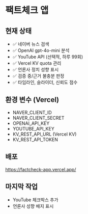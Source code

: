 # 팩트체크 앱

## 현재 상태
- ✅ 네이버 뉴스 검색
- ✅ OpenAI gpt-4o-mini 분석
- ✅ YouTube API (선택적, 하루 99회)
- ✅ Vercel KV quota 관리
- ✅ 언론사 정치 성향 표시
- ✅ 검증 중/근거 불충분 판정
- ✅ 타임라인, 슬라이더, 신뢰도 점수

## 환경 변수 (Vercel)
- NAVER_CLIENT_ID
- NAVER_CLIENT_SECRET
- OPENAI_API_KEY
- YOUTUBE_API_KEY
- KV_REST_API_URL (Vercel KV)
- KV_REST_API_TOKEN

## 배포
https://factcheck-app.vercel.app/

## 마지막 작업
- YouTube 체크박스 추가
- 언론사 성향 배지 표시
